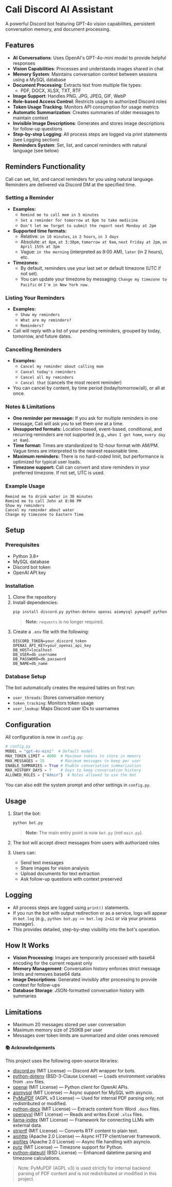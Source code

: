# Cali Discord AI Assistant

A powerful Discord bot featuring GPT-4o vision capabilities, persistent conversation memory, and document processing.

## Features

- **AI Conversations**: Uses OpenAI's GPT-4o-mini model to provide helpful responses
- **Vision Capabilities**: Processes and understands images shared in chat
- **Memory System**: Maintains conversation context between sessions using a MySQL database
- **Document Processing**: Extracts text from multiple file types:
  - PDF, DOCX, XLSX, TXT, RTF
- **Image Support**: Handles PNG, JPG, JPEG, GIF, WebP
- **Role-based Access Control**: Restricts usage to authorized Discord roles
- **Token Usage Tracking**: Monitors API consumption for usage metrics
- **Automatic Summarization**: Creates summaries of older messages to maintain context
- **Invisible Image Descriptions**: Generates and stores image descriptions for follow-up questions
- **Step-by-step Logging**: All process steps are logged via print statements (see Logging section)
- **Reminders System**: Set, list, and cancel reminders with natural language (see below)

## Reminders Functionality

Cali can set, list, and cancel reminders for you using natural language. Reminders are delivered via Discord DM at the specified time.

### Setting a Reminder
- **Examples:**
  - `Remind me to call mom in 5 minutes`
  - `Set a reminder for tomorrow at 8pm to take medicine`
  - `Don't let me forget to submit the report next Monday at 2pm`
- **Supported time formats:**
  - Relative: `in 10 minutes`, `in 2 hours`, `in 3 days`
  - Absolute: `at 8pm`, `at 3:30pm`, `tomorrow at 9am`, `next Friday at 2pm`, `on April 15th at 3pm`
  - Vague: `in the morning` (interpreted as 9:00 AM), `later` (in 2 hours), etc.
- **Timezones:**
  - By default, reminders use your last set or default timezone (UTC if not set).
  - You can update your timezone by messaging: `Change my timezone to Pacific` or `I'm in New York now`.

### Listing Your Reminders
- **Examples:**
  - `Show my reminders`
  - `What are my reminders?`
  - `Reminders?`
- Cali will reply with a list of your pending reminders, grouped by today, tomorrow, and future dates.

### Cancelling Reminders
- **Examples:**
  - `Cancel my reminder about calling mom`
  - `Cancel today's reminders`
  - `Cancel all my reminders`
  - `Cancel that` (cancels the most recent reminder)
- You can cancel by content, by time period (today/tomorrow/all), or all at once.

### Notes & Limitations
- **One reminder per message:** If you ask for multiple reminders in one message, Cali will ask you to set them one at a time.
- **Unsupported formats:** Location-based, event-based, conditional, and recurring reminders are not supported (e.g., `when I get home`, `every day at 8am`).
- **Time format:** Times are standardized to 12-hour format with AM/PM. Vague times are interpreted to the nearest reasonable time.
- **Maximum reminders:** There is no hard-coded limit, but performance is optimized for typical user loads.
- **Timezone support:** Cali can convert and store reminders in your preferred timezone. If not set, UTC is used.

### Example Usage
```
Remind me to drink water in 30 minutes
Remind me to call John at 8:00 PM
Show my reminders
Cancel my reminder about water
Change my timezone to Eastern Time
```

## Setup

### Prerequisites

- Python 3.8+
- MySQL database
- Discord bot token
- OpenAI API key

### Installation

1. Clone the repository
2. Install dependencies:
   ```bash
   pip install discord.py python-dotenv openai aiomysql pymupdf python-docx openpyxl llama-index striprtf aiohttp aiofiles
   ```
   > **Note:** `requests` is no longer required.
3. Create a `.env` file with the following:
   ```
   DISCORD_TOKEN=your_discord_token
   OPENAI_API_KEY=your_openai_api_key
   DB_HOST=localhost
   DB_USER=db_username
   DB_PASSWORD=db_password
   DB_NAME=db_name
   ```

### Database Setup

The bot automatically creates the required tables on first run:
- `user_threads`: Stores conversation memory
- `token_tracking`: Monitors token usage
- `user_lookup`: Maps Discord user IDs to usernames

## Configuration

All configuration is now in `config.py`:

```python
# config.py
MODEL = "gpt-4o-mini"  # Default model
MAX_TOKEN_LIMIT = 4000  # Maximum tokens to store in memory
MAX_MESSAGES = 15       # Maximum messages to keep per user
ENABLE_SUMMARIES = True # Enable conversation summarization
MAX_HISTORY_DAYS = 7    # Days to keep conversation history
ALLOWED_ROLES = {"Admin"}  # Roles allowed to use the bot
```

You can also edit the system prompt and other settings in `config.py`.

## Usage

1. Start the bot:
   ```bash
   python bot.py
   ```
   > **Note:** The main entry point is now `bot.py` (not `main.py`).

2. The bot will accept direct messages from users with authorized roles
3. Users can:
   - Send text messages
   - Share images for vision analysis
   - Upload documents for text extraction
   - Ask follow-up questions with context preserved

## Logging

- All process steps are logged using `print()` statements.
- If you run the bot with output redirection or as a service, logs will appear in `bot.log` (e.g., `python bot.py >> bot.log 2>&1` or via your process manager).
- This provides detailed, step-by-step visibility into the bot's operation.

## How It Works

- **Vision Processing**: Images are temporarily processed with base64 encoding for the current request only
- **Memory Management**: Conversation history enforces strict message limits and removes base64 data
- **Image Descriptions**: Generated invisibly after processing to provide context for follow-ups
- **Database Storage**: JSON-formatted conversation history with summaries

## Limitations

- Maximum 20 messages stored per user conversation
- Maximum memory size of 250KB per user
- Messages over token limits are summarized and older ones removed

#### 📚 Acknowledgements

This project uses the following open-source libraries:

- [discord.py](https://github.com/Rapptz/discord.py) (MIT License) — Discord API wrapper for bots.
- [python-dotenv](https://github.com/theskumar/python-dotenv) (BSD-3-Clause License) — Loads environment variables from `.env` files.
- [openai](https://github.com/openai/openai-python) (MIT License) — Python client for OpenAI APIs.
- [aiomysql](https://github.com/aio-libs/aiomysql) (MIT License) — Async support for MySQL with asyncio.
- [PyMuPDF](https://github.com/pymupdf/PyMuPDF) (AGPL v3 License) — Used for internal PDF parsing only; not redistributed or modified.
- [python-docx](https://github.com/python-openxml/python-docx) (MIT License) — Extracts content from Word `.docx` files.
- [openpyxl](https://github.com/pyexcel/openpyxl) (MIT License) — Reads and writes Excel `.xlsx` files.
- [llama-index](https://github.com/jerryjliu/llama_index) (MIT License) — Framework for connecting LLMs with external data.
- [striprtf](https://github.com/Alir3z4/striprtf) (MIT License) — Converts RTF content to plain text.
- [aiohttp](https://github.com/aio-libs/aiohttp) (Apache 2.0 License) — Async HTTP client/server framework.
- [aiofiles](https://github.com/Tinche/aiofiles) (Apache 2.0 License) — Async file handling with asyncio.
- [pytz](https://github.com/stub42/pytz) (MIT License) — Timezone support for Python.
- [python-dateutil](https://github.com/dateutil/dateutil) (BSD License) — Enhanced datetime parsing and timezone calculations.

> Note: PyMuPDF (AGPL v3) is used strictly for internal backend parsing of PDF content and is not redistributed or modified in this project.

